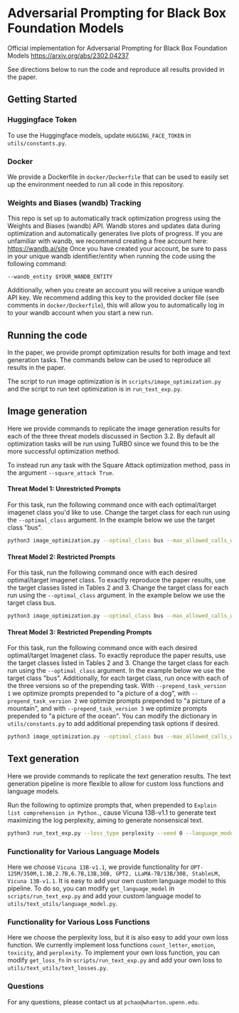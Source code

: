 # Adversarial Prompting for Black Box Foundation Models
Official implementation for Adversarial Prompting for Black Box Foundation Models
https://arxiv.org/abs/2302.04237

See directions below to run the code and reproduce all results provided in the paper. 

## Getting Started

### Huggingface Token
To use the Huggingface models, update `HUGGING_FACE_TOKEN` in `utils/constants.py`.

### Docker
We provide a Dockerfile in `docker/Dockerfile` that can be used to easily set up the environment needed to run all code in this repository.

### Weights and Biases (wandb) Tracking
This repo is set up to automatically track optimization progress using the Weights and Biases (wandb) API. Wandb stores and updates data during optimization and automatically generates live plots of progress. If you are unfamiliar with wandb, we recommend creating a free account here:
https://wandb.ai/site
Once you have created your account, be sure to pass in your unique wandb identifier/entity when running the code using the following command:
```
--wandb_entity $YOUR_WANDB_ENTITY 
```
Additionally, when you create an account you will receive a unique wandb API key. We recommend adding this key to the provided docker file (see comments in `docker/Dockerfile`), this will allow you to automatically log in to your wandb account when you start a new run. 


## Running the code 

In the paper, we provide prompt optimization results for both image and text generation tasks. The commands below can be used to reproduce all results in the paper. 

The script to run image optimization is in `scripts/image_optimization.py` and the script to run text optimization is in `run_text_exp.py`.

## Image generation 
Here we provide commands to replicate the image generation results for each of the three threat models discussed in Section 3.2. By default all optimization tasks will be run using TuRBO since we found this to be the more successful optimization method. 

To instead run any task with the Square Attack optimization method, pass in the argument `--square_attack True`. 

#### Threat Model 1: Unrestricted Prompts
For this task, run the following command once with each optimal/target imagenet class you'd like to use. Change the target class for each run using the `--optimal_class` argument. In the example below we use the target class "bus". 

```Bash
python3 image_optimization.py --optimal_class bus --max_allowed_calls_without_progress 1000 --max_n_calls 5000 --seed 0
```

#### Threat Model 2: Restricted Prompts
For this task, run the following command once with each desired optimal/target imagenet class. To exactly reproduce the paper results, use the target classes listed in Tables 2 and 3. Change the target class for each run using the `--optimal_class` argument. In the example below we use the target class bus. 

```Bash
python3 image_optimization.py --optimal_class bus --max_allowed_calls_without_progress 1000 --max_n_calls 5000 --seed 0 --exclude_high_similarity_tokens True
```

#### Threat Model 3: Restricted Prepending Prompts
For this task, run the following command once with each desired optimal/target Imagenet class. To exactly reproduce the paper results, use the target classes listed in Tables 2 and 3. Change the target class for each run using the `--optimal_class` argument. In the example below we use the target class "bus". 
Additionally, for each target class, run once with each of the three versions so of the prepending task. With `--prepend_task_version 1` we optimize prompts prepended to "a picture of a dog", with `--prepend_task_version 2` we optimize prompts prepended to "a picture of a mountain", and with `--prepend_task_version 3` we optimize prompts prepended to "a picture of the ocean". You can modify the dictionary in `utils/constants.py` to add additional prepending task options if desired. 

```Bash
python3 image_optimization.py --optimal_class bus --max_allowed_calls_without_progress 3000 --max_n_calls 10000 --seed 0 --exclude_high_similarity_tokens True --prepend_task True --prepend_task_version 1
```

## Text generation 
Here we provide commands to replicate the text generation results. The text generation pipeline is more flexible to allow for custom loss functions and language models.


Run the following to optimize prompts that, when prepended to `Explain list comprehension in Python.`, cause Vicuna 13B-v1.1 to generate text maximizing the log perplexity, aiming to generate nonsensical text.

```Bash
python3 run_text_exp.py --loss_type perplexity --seed 0 --language_model vicuna1.1 --embedding_model tinybert --seed_text "Explain list comprehension in Python."
```
### Functionality for Various Language Models
Here we choose `Vicuna 13B-v1.1`, we provide functionality for `OPT-125M/350M,1.3B,2.7B,6.7B,13B,30B, GPT2, LLaMA-7B/13B/30B, StableLM, Vicuna 13B-v1.1`. It is easy to add your own custom language model to this pipeline. To do so, you can modify `get_language_model` in `scripts/run_text_exp.py` and add your custom language model to `utils/text_utils/language_model.py`.

### Functionality for Various Loss Functions
Here we choose the perplexity loss, but it is also easy to add your own loss function. We currently implement loss functions `count_letter`, `emotion`, `toxicity`, and `perplexity`. To implement your own loss function, you can modify `get_loss_fn` in `scripts/run_text_exp.py` and add your own loss to `utils/text_utils/text_losses.py`.

### Questions
For any questions, please contact us at `pchao@wharton.upenn.edu`.
